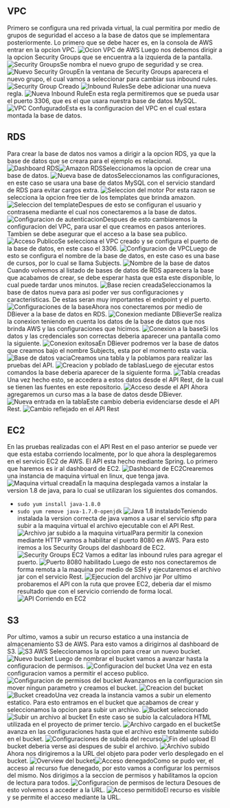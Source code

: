 ## VPC
Primero se configura una red privada virtual, la cual permitira por medio de grupos de seguridad el acceso a la base de datos que se implementara posteriormente. Lo primero que se debe hacer es, en la consola de AWS entrar en la opcion VPC.
![Ocion VPC de AWS](https://raw.githubusercontent.com/Alejoguzm07/AREP6/master/images/VPC/1.png)
Luego nos debemos dirigir a la opcion Security Groups que se encuentra a la izquierda de la pantalla.
![Security Groups](https://raw.githubusercontent.com/Alejoguzm07/AREP6/master/images/VPC/2.png)Se nombra el nuevo grupo de seguridad y se crea.
![Nuevo Security Group](https://raw.githubusercontent.com/Alejoguzm07/AREP6/master/images/VPC/3.png)En la ventana de Security Groups aparecera el nuevo grupo, el cual vamos a seleccionar para cambiar sus inbound rules.
![Security Group Creado](https://raw.githubusercontent.com/Alejoguzm07/AREP6/master/images/VPC/4.png)
![Inbound Rules](https://raw.githubusercontent.com/Alejoguzm07/AREP6/master/images/VPC/5.png)Se debe adicionar una nueva regla.
![Nueva Inbound Rule](https://raw.githubusercontent.com/Alejoguzm07/AREP6/master/images/VPC/6.png)En esta regla permitiremos que se pueda usar el puerto 3306, que es el que usara nuestra base de datos MySQL.
![VPC Confugurado](https://raw.githubusercontent.com/Alejoguzm07/AREP6/master/images/VPC/7.png)Esta es la configuracion del VPC en el cual estara montada la base de datos.
## RDS
Para crear la base de datos nos vamos a dirigir a la opcion RDS, ya que la base de datos que se creara para el ejemplo es relacional.
![Dashboard RDS](https://raw.githubusercontent.com/Alejoguzm07/AREP6/master/images/RDS/1.png)![Amazon RDS](https://raw.githubusercontent.com/Alejoguzm07/AREP6/master/images/RDS/2.png)Seleccionamos la opcion de crear una base de datos.
![Nueva base de datos](https://raw.githubusercontent.com/Alejoguzm07/AREP6/master/images/RDS/3.png)Seleccionamos las configuraciones, en este caso se usara una base de datos MySQL con el servicio standard de RDS para evitar cargos extra.
![Seleccion del motor](https://raw.githubusercontent.com/Alejoguzm07/AREP6/master/images/RDS/4.png)
Por esta razon se selecciona la opcion free tier de los templates que brinda amazon.
![Seleccion del template](https://raw.githubusercontent.com/Alejoguzm07/AREP6/master/images/RDS/5.png)Despues de esto se configuran el usuario y contrasena mediante el cual nos conectaremos a la base de datos.
![Configuracion de autenticacion](https://raw.githubusercontent.com/Alejoguzm07/AREP6/master/images/RDS/6.png)Despues de esto cambiaremos la configuracion del VPC, para usar el que creamos en pasos anteriores. Tambien se debe asegurar que el acceso a la base sea publico.
![Acceso Publico](https://raw.githubusercontent.com/Alejoguzm07/AREP6/master/images/RDS/7.png)Se selecciona el VPC creado y se configura el puerto de la base de datos, en este caso el 3306.
![Configuracion de VPC](https://raw.githubusercontent.com/Alejoguzm07/AREP6/master/images/RDS/8.png)Luego de esto se configura el nombre de la base de datos, en este caso es una base de cursos, por lo cual se llama Subjects.
![Nombre de la base de datos](https://raw.githubusercontent.com/Alejoguzm07/AREP6/master/images/RDS/9.png)Cuando volvemos al listado de bases de datos de RDS aparecera la base que acabamos de crear, se debe esperar hasta que esta este disponible, lo cual puede tardar unos minutos.
![Base recien creada](https://raw.githubusercontent.com/Alejoguzm07/AREP6/master/images/RDS/10.png)Seleccionamos la base de datos nueva para asi poder ver sus configuraciones y caracteristicas. De estas seran muy importantes el endpoint y el puerto. 
![Configuraciones de la base](https://raw.githubusercontent.com/Alejoguzm07/AREP6/master/images/RDS/11.png)Ahora nos conectaremos por medio de DBiever a la base de datos en RDS.
![Conexion mediante DBiever](https://raw.githubusercontent.com/Alejoguzm07/AREP6/master/images/RDS/12.png)Se realiza la conexion teniendo en cuenta los datos de la base de datos que nos brinda AWS y las configuraciones que hicimos.
![Conexion a la base](https://raw.githubusercontent.com/Alejoguzm07/AREP6/master/images/RDS/13.png)Si los datos y las credenciales son correctas deberia aparecer una pantalla como la siguiente.
![Conexion exitosa](https://raw.githubusercontent.com/Alejoguzm07/AREP6/master/images/RDS/14.png)En DBiever podremos ver la base de datos que creamos bajo el nombre Subjects, esta por el momento esta vacia.
![Base de datos vacia](https://raw.githubusercontent.com/Alejoguzm07/AREP6/master/images/RDS/15.png)Creamos una tabla y la poblamos para realizar las pruebas del API.
![Creacion y poblado de tablas](https://raw.githubusercontent.com/Alejoguzm07/AREP6/master/images/RDS/16.png)Luego de ejecutar estos comandos la base deberia aparecer de la siguiente forma.
![Tabla creadas](https://raw.githubusercontent.com/Alejoguzm07/AREP6/master/images/RDS/17.png)Una vez hecho esto, se accedera a estos datos desde el API Rest, de la cual se tienen las fuentes en este repositorio.
![Acceso desde el API](https://raw.githubusercontent.com/Alejoguzm07/AREP6/master/images/RDS/18.png)
Ahora agregaremos un curso mas a la base de datos desde DBiever.
![Nueva entrada en la tabla](https://raw.githubusercontent.com/Alejoguzm07/AREP6/master/images/RDS/19.png)Este cambio deberia evidenciarse desde el API Rest.
![Cambio reflejado en el API Rest](https://raw.githubusercontent.com/Alejoguzm07/AREP6/master/images/RDS/20.png)
## EC2
En las pruebas realizadas con el API Rest en el paso anterior se puede ver que esta estaba corriendo localmente, por lo que ahora la desplegaremos en el servicio EC2 de AWS. El API esta hecho mediante Spring.
Lo primero que haremos es ir al dashboard de EC2.
![Dashboard de EC2](https://raw.githubusercontent.com/Alejoguzm07/AREP6/master/images/EC2/1.png)Crearemos una instancia de maquina virtual en linux, que tenga java.
![Maquina virtual creada](https://raw.githubusercontent.com/Alejoguzm07/AREP6/master/images/EC2/2.png)En la maquina desplegada vamos a instalar la version 1.8 de java, para lo cual se utilizaran los siguientes dos comandos.
 - `sudo yum install java-1.8.0`
 - `sudo yum remove java-1.7.0-openjdk`
![Java 1.8 instalado](https://raw.githubusercontent.com/Alejoguzm07/AREP6/master/images/EC2/3.png)Teniendo instalada la version correcta de java vamos a usar el servicio sftp para subir a la maquina virtual el archivo ejecutable con el API Rest.
![Archivo jar subido a la maquina virtual](https://raw.githubusercontent.com/Alejoguzm07/AREP6/master/images/EC2/4.png)Para permitir la conexion mediante HTTP vamos a habilitar el puerto 8080 en AWS. Para esto iremos a los Security Groups del dashboard de EC2.
![Security Groups EC2](https://raw.githubusercontent.com/Alejoguzm07/AREP6/master/images/EC2/5.png)
Vamos a editar las inbound rules para agregar el puerto.
![Puerto 8080 habilitado](https://raw.githubusercontent.com/Alejoguzm07/AREP6/master/images/EC2/6.png)
Luego de esto nos conectaremos de forma remota a la maquina por medio de SSH y ejecutaremos el archivo jar con el servicio Rest.
![Ejecucion del archivo jar](https://raw.githubusercontent.com/Alejoguzm07/AREP6/master/images/EC2/7.png)
Por ultimo probaremos el API con la ruta que provee EC2, deberia dar el mismo resultado que con el servicio corriendo de forma local.
![API Corriendo en EC2](https://raw.githubusercontent.com/Alejoguzm07/AREP6/master/images/EC2/8.png)
## S3
Por ultimo, vamos a subir un recurso estatico a una instancia de almacenamiento S3 de AWS. Para esto vamos a dirigirnos al dashboard de S3.
![S3 AWS](https://raw.githubusercontent.com/Alejoguzm07/AREP6/master/images/S3/1.png)
Seleccionamos la opcion para crear un nuevo bucket.
![Nuevo bucket](https://raw.githubusercontent.com/Alejoguzm07/AREP6/master/images/S3/2.png)
Luego de nombrar el bucket vamos a avanzar hasta la configuracion de permisos.
![Configuracion del bucket](https://raw.githubusercontent.com/Alejoguzm07/AREP6/master/images/S3/3.png)
Una vez en esta configuracion vamos a permitir el acceso publico.
![Configuracion de permisos del bucket](https://raw.githubusercontent.com/Alejoguzm07/AREP6/master/images/S3/4.png)
Avanzamos en la configuracion sin mover ningun parametro y creamos el bucket.
![Creacion del bucket](https://raw.githubusercontent.com/Alejoguzm07/AREP6/master/images/S3/5.png)
![Bucket creado](https://raw.githubusercontent.com/Alejoguzm07/AREP6/master/images/S3/6.png)Una vez creada la instancia vamos a subir un elemento estatico. Para esto entramos en el bucket que acabamos de crear y seleccionamos la opcion para subir un archivo.
![Bucket seleccionado](https://raw.githubusercontent.com/Alejoguzm07/AREP6/master/images/S3/7.png)
![Subir un archivo al bucket](https://raw.githubusercontent.com/Alejoguzm07/AREP6/master/images/S3/8.png)
En este caso se subio la calculadora HTML utilizada en el proyecto de primer tercio.
![Archivo cargado en el bucket](https://raw.githubusercontent.com/Alejoguzm07/AREP6/master/images/S3/9.png)Se avanza en las configuraciones hasta que el archivo este totalmente subido en el bucket.
![Configuraciones de subida del recurso](https://raw.githubusercontent.com/Alejoguzm07/AREP6/master/images/S3/10.png)![Fin del upload](https://raw.githubusercontent.com/Alejoguzm07/AREP6/master/images/S3/11.png)
El bucket deberia verse asi despues de subir el archivo.
![Archivo subido](https://raw.githubusercontent.com/Alejoguzm07/AREP6/master/images/S3/13.png)
Ahora nos dirigiremos a la URL del objeto para poder verlo desplegado en el bucket.
![Overview del bucket](https://raw.githubusercontent.com/Alejoguzm07/AREP6/master/images/S3/14.png)![Acceso denegado](https://raw.githubusercontent.com/Alejoguzm07/AREP6/master/images/S3/15.png)Como se pudo ver, el acceso al recurso fue denegado, por esto vamos a configurar los permisos del mismo. Nos dirigimos a la seccion de permisos y habilitamos la opcion de lectura para todos.
![Configuracion de permisos de lectura](https://raw.githubusercontent.com/Alejoguzm07/AREP6/master/images/S3/16.png)
Desoues de esto volvemos a acceder a la URL.
![Acceso permitido](https://raw.githubusercontent.com/Alejoguzm07/AREP6/master/images/S3/17.png)El recurso es visible y se permite el acceso mediante la URL.


